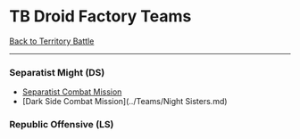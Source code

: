 # TB Droid Factory Teams

[Back to Territory Battle](../TB.md)

---

### Separatist Might (DS)

  - [Separatist Combat Mission](../Teams/Geos.md#geonosis-separatist-might-droid-factor-combat-mission)
  - [Dark Side Combat Mission](../Teams/Night Sisters.md)

### Republic Offensive (LS)


